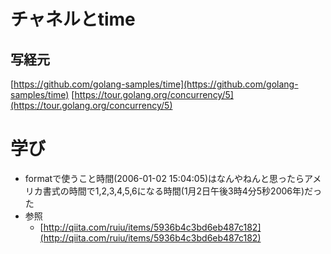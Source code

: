 # チャネルとtime

## 写経元

[https://github.com/golang-samples/time](https://github.com/golang-samples/time)
[https://tour.golang.org/concurrency/5](https://tour.golang.org/concurrency/5)

# 学び

- formatで使うこと時間(2006-01-02 15:04:05)はなんやねんと思ったらアメリカ書式の時間で1,2,3,4,5,6になる時間(1月2日午後3時4分5秒2006年)だった
- 参照
  - [http://qiita.com/ruiu/items/5936b4c3bd6eb487c182](http://qiita.com/ruiu/items/5936b4c3bd6eb487c182)
